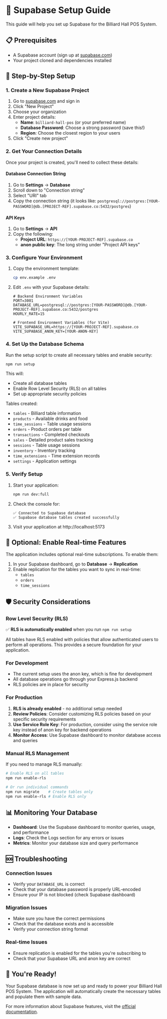 # 🚀 Supabase Setup Guide

This guide will help you set up Supabase for the Billiard Hall POS System.

## 📋 Prerequisites

- A Supabase account (sign up at [supabase.com](https://supabase.com))
- Your project cloned and dependencies installed

## 🎯 Step-by-Step Setup

### 1. Create a New Supabase Project

1. Go to [supabase.com](https://supabase.com) and sign in
2. Click "New Project"
3. Choose your organization
4. Enter project details:
   - **Name**: `billiard-hall-pos` (or your preferred name)
   - **Database Password**: Choose a strong password (save this!)
   - **Region**: Choose the closest region to your users
5. Click "Create new project"

### 2. Get Your Connection Details

Once your project is created, you'll need to collect these details:

#### Database Connection String
1. Go to **Settings** → **Database**
2. Scroll down to "Connection string"
3. Select "URI" tab
4. Copy the connection string (it looks like: `postgresql://postgres:[YOUR-PASSWORD]@db.[PROJECT-REF].supabase.co:5432/postgres`)

#### API Keys
1. Go to **Settings** → **API**
2. Copy the following:
   - **Project URL**: `https://[YOUR-PROJECT-REF].supabase.co`
   - **anon public key**: The long string under "Project API keys"

### 3. Configure Your Environment

1. Copy the environment template:
   ```bash
   cp env.example .env
   ```

2. Edit `.env` with your Supabase details:
   ```env
   # Backend Environment Variables
   PORT=3001
   DATABASE_URL=postgresql://postgres:[YOUR-PASSWORD]@db.[YOUR-PROJECT-REF].supabase.co:5432/postgres
   HOURLY_RATE=15
   
   # Frontend Environment Variables (for Vite)
   VITE_SUPABASE_URL=https://[YOUR-PROJECT-REF].supabase.co
   VITE_SUPABASE_ANON_KEY=[YOUR-ANON-KEY]
   ```

### 4. Set Up the Database Schema

Run the setup script to create all necessary tables and enable security:

```bash
npm run setup
```

This will:
- Create all database tables
- Enable Row Level Security (RLS) on all tables
- Set up appropriate security policies

Tables created:
- `tables` - Billiard table information
- `products` - Available drinks and food
- `time_sessions` - Table usage sessions
- `orders` - Product orders per table
- `transactions` - Completed checkouts
- `sales` - Detailed product sales tracking
- `sessions` - Table usage sessions
- `inventory` - Inventory tracking
- `time_extensions` - Time extension records
- `settings` - Application settings

### 5. Verify Setup

1. Start your application:
   ```bash
   npm run dev:full
   ```

2. Check the console for:
   ```
   ✅ Connected to Supabase database
   ✅ Supabase database tables created successfully
   ```

3. Visit your application at http://localhost:5173

## 🔧 Optional: Enable Real-time Features

The application includes optional real-time subscriptions. To enable them:

1. In your Supabase dashboard, go to **Database** → **Replication**
2. Enable replication for the tables you want to sync in real-time:
   - `tables`
   - `orders`
   - `time_sessions`

## 🛡️ Security Considerations

### Row Level Security (RLS)
✅ **RLS is automatically enabled** when you run `npm run setup`

All tables have RLS enabled with policies that allow authenticated users to perform all operations. This provides a secure foundation for your application.

### For Development
- The current setup uses the anon key, which is fine for development
- All database operations go through your Express.js backend
- RLS policies are in place for security

### For Production
1. **RLS is already enabled** - no additional setup needed
2. **Review Policies**: Consider customizing RLS policies based on your specific security requirements
3. **Use Service Role Key**: For production, consider using the service role key instead of anon key for backend operations
4. **Monitor Access**: Use Supabase dashboard to monitor database access and queries

### Manual RLS Management
If you need to manage RLS manually:

```bash
# Enable RLS on all tables
npm run enable-rls

# Or run individual commands
npm run migrate    # Create tables only
npm run enable-rls # Enable RLS only
```

## 📊 Monitoring Your Database

- **Dashboard**: Use the Supabase dashboard to monitor queries, usage, and performance
- **Logs**: Check the Logs section for any errors or issues
- **Metrics**: Monitor your database size and query performance

## 🆘 Troubleshooting

### Connection Issues
- Verify your `DATABASE_URL` is correct
- Check that your database password is properly URL-encoded
- Ensure your IP is not blocked (check Supabase dashboard)

### Migration Issues
- Make sure you have the correct permissions
- Check that the database exists and is accessible
- Verify your connection string format

### Real-time Issues
- Ensure replication is enabled for the tables you're subscribing to
- Check that your Supabase URL and anon key are correct

## 🎉 You're Ready!

Your Supabase database is now set up and ready to power your Billiard Hall POS System. The application will automatically create the necessary tables and populate them with sample data.

For more information about Supabase features, visit the [official documentation](https://supabase.com/docs).
